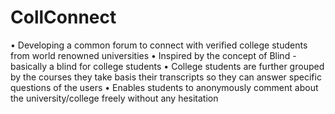 # CollConnect
• Developing a common forum to connect with verified college students from world renowned universities
• Inspired by the concept of Blind - basically a blind for college students
• College students are further grouped by the courses they take basis their transcripts so they can answer specific
questions of the users
• Enables students to anonymously comment about the university/college freely without any hesitation
